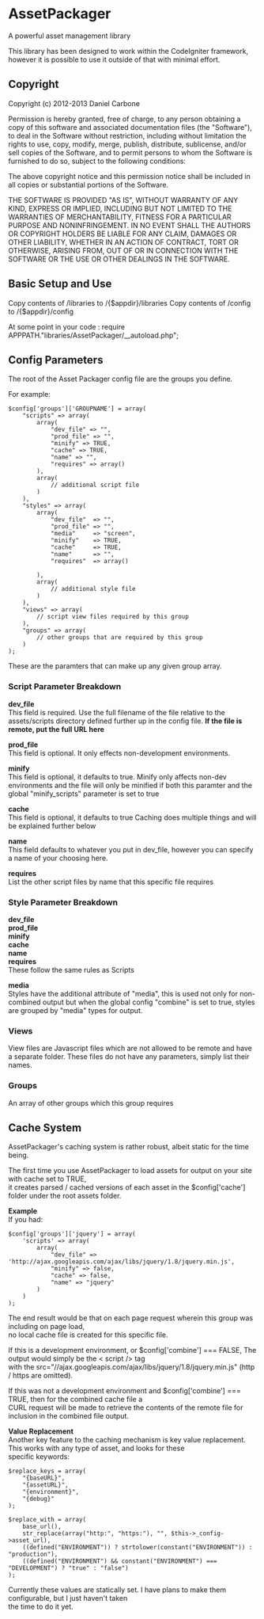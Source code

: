 AssetPackager
=============

A powerful asset management library

This library has been designed to work within the CodeIgniter framework, however it is possible to use it outside of that with minimal effort.

Copyright
---------
Copyright (c) 2012-2013 Daniel Carbone

Permission is hereby granted, free of charge, to any person obtaining a copy of this software and associated documentation files (the "Software"), to deal in the Software without restriction, including without limitation the rights to use, copy, modify, merge, publish, distribute, sublicense, and/or sell copies of the Software, and to permit persons to whom the Software is furnished to do so, subject to the following conditions:

The above copyright notice and this permission notice shall be included in all copies or substantial portions of the Software.

THE SOFTWARE IS PROVIDED "AS IS", WITHOUT WARRANTY OF ANY KIND, EXPRESS OR IMPLIED, INCLUDING BUT NOT LIMITED TO THE WARRANTIES OF MERCHANTABILITY, FITNESS FOR A PARTICULAR PURPOSE AND NONINFRINGEMENT. IN NO EVENT SHALL THE AUTHORS OR COPYRIGHT HOLDERS BE LIABLE FOR ANY CLAIM, DAMAGES OR OTHER LIABILITY, WHETHER IN AN ACTION OF CONTRACT, TORT OR OTHERWISE, ARISING FROM, OUT OF OR IN CONNECTION WITH THE SOFTWARE OR THE USE OR OTHER DEALINGS IN THE SOFTWARE.


Basic Setup and Use
-------------------

Copy contents of /libraries to /{$appdir}/libraries
Copy contents of /config to /{$appdir}/config

At some point in your code : require APPPATH."libraries/AssetPackager/__autoload.php";

Config Parameters
-----------------

The root of the Asset Packager config file are the groups you define.

For example:

	$config['groups']['GROUPNAME'] = array(
		"scripts" => array(
			array(
				"dev_file" => "", 
	            "prod_file" => "", 
	            "minify" => TRUE,
	            "cache" => TRUE,
	            "name" => "",
	            "requires" => array()
			),
			array(
				// additional script file
			)
		),
		"styles" => array(
			array(
				"dev_file"  => "",
	            "prod_file" => "",
	            "media"     => "screen",
	            "minify"    => TRUE,
	            "cache"     => TRUE,
	            "name"      => "",
	            "requires"  => array()

			),
			array(
				// additional style file
			)
		),
		"views" => array(
			// script view files required by this group
		),
		"groups" => array(
			// other groups that are required by this group
		)
	);

These are the paramters that can make up any given group array.


### Script Parameter Breakdown

**dev_file**  
This field is required.  Use the full filename of the file relative to the assets/scripts
directory defined further up in the config file.
**If the file is remote, put the full URL here**

**prod_file**  
This field is optional.  It only effects non-development environments.

**minify**   
This field is optional, it defaults to true.  Minify only affects non-dev environments and the file will only be minified if both
this paramter and the global "minify_scripts" parameter is set to true

**cache**  
This field is optional, it defaults to true
Caching does multiple things and will be explained further below

**name**  
This field defaults to whatever you put in dev_file, however you can specify a
name of your choosing here.

**requires**  
List the other script files by name that this specific file requires


### Style Parameter Breakdown

**dev_file**  
**prod_file**  
**minify**  
**cache**  
**name**  
**requires**  
These follow the same rules as Scripts

**media**  
Styles have the additional attribute of "media", this is used not only for non-combined output but
when the global config "combine" is set to true, styles are grouped by "media" types for output.

### Views

View files are Javascript files which are not allowed to be remote and have a separate folder.
These files do not have any parameters, simply list their names.

### Groups

An array of other groups which this group requires

Cache System
------------
AssetPackager's caching system is rather robust, albeit static for the time being.  

The first time you use AssetPackager to load assets for output on your site with cache set to TRUE,  
it creates parsed / cached versions of each asset in the $config['cache'] folder under the root assets folder.  

**Example**  
If you had:
	
	$config['groups']['jquery'] = array(
	    'scripts' => array(
	        array(
	            "dev_file" => 'http://ajax.googleapis.com/ajax/libs/jquery/1.8/jquery.min.js',
	            "minify" => false,
	            "cache" => false,
	            "name" => "jquery"
	        )
	    )
	);

The end result would be that on each page request wherein this group was including on page load,  
no local cache file is created for this specific file.  

If this is a development environment, or $config['combine'] === FALSE, The output would simply be the < script /> tag  
with the src="//ajax.googleapis.com/ajax/libs/jquery/1.8/jquery.min.js" (http / https are omitted).  

If this was not a development environment and $config['combine'] === TRUE, then for the combined cache file a  
CURL request will be made to retrieve the contents of the remote file for inclusion in the combined file output.  

**Value Replacement**  
Another key feature to the caching mechanism is key value replacement.  This works with any type of asset, and looks for these  
specific keywords:

	$replace_keys = array(
        "{baseURL}",
        "{assetURL}",
        "{environment}",
        "{debug}"
    );

    $replace_with = array(
        base_url(),
        str_replace(array("http:", "https:"), "", $this->_config->asset_url),
        ((defined("ENVIRONMENT")) ? strtolower(constant("ENVIRONMENT")) : "production"),
        ((defined("ENVIRONMENT") && constant("ENVIRONMENT") === "DEVELOPMENT") ? "true" : "false")
    );

Currently these values are statically set.  I have plans to make them configurable, but I just haven't taken  
the time to do it yet.


